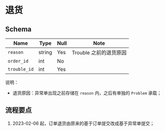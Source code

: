 # 退货

## Schema

Name|Type|Null|Note
----|----|----|----
`reason` | string | Yes | Trouble 之前的退货原因
`order_id` | int | No |
`trouble_id` | int | Yes |

说明：

- 退货原因：异常单出现之前存储在 `reason` 内，之后有单独的 `Problem` 承载；

流程要点
---------------------------------------------------------------------------

1. 2023-02-06 起，订单退货由原来的基于订单提交改成基于异常单提交；
